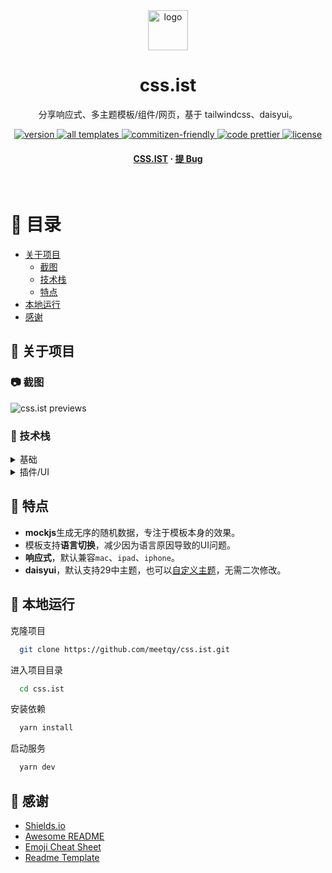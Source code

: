 <div align="center">

  <img src="https://imagedelivery.net/C1c8i0JtRURCOUA0iRLBpQ/35605933-f760-4275-a17c-1ccd36186400/sm" alt="logo" width="64" height="auto" />
  <h1>css.ist</h1>
  
  <p>
     分享响应式、多主题模板/组件/网页，基于 tailwindcss、daisyui。
  </p>
  
  
<!-- Badges -->
<p>
  <a href="https://github.com/meetqy/css.ist/releases">
    <img src="https://img.shields.io/github/package-json/v/meetqy/css.ist" alt="version" />
  </a>
  <a href="https://github.com/meetqy/css.ist/tree/dev/templates/t">
    <img src="https://img.shields.io/github/directory-file-count/meetqy/css.ist/templates/t?color=red&label=all%20templates" alt="all templates" />
  </a>
  <a href="#">
    <img src="https://img.shields.io/badge/commitizen-friendly-brightgreen.svg" alt="commitizen-friendly" />
  </a>
  <a href="#/">
    <img src="https://img.shields.io/badge/code_style-prettier-ff69b4.svg" alt="code prettier" />
  </a>
  <a href="https://github.com/meetqy/css.ist/blob/dev/LICENSE">
    <img src="https://img.shields.io/github/license/meetqy/css.ist" alt="license" />
  </a>
</p>
   
<h4>
    <a href="https://css.ist">CSS.IST</a>
  <span> · </span>
    <a href="https://github.com/meetqy/css.ist/issues/new/choose">提 Bug</a>
</div>


<br />

<!-- Table of Contents -->
# :notebook_with_decorative_cover: 目录

- [关于项目](#star2-关于项目)
  * [截图](#camera-截图)
  * [技术栈](#space_invader-技术栈)
  * [特点](#dart-特点)
- [本地运行](#running-本地运行)
- [感谢](#gem-感谢)

## :star2: 关于项目

### :camera: 截图

![css.ist previews](https://imagedelivery.net/C1c8i0JtRURCOUA0iRLBpQ/6c4643c8-95a5-4f8a-70c7-fe1ed0a23b00/public)

### :space_invader: 技术栈


<details>
  <summary>基础</summary>
  <ul>
    <li><a href="https://www.typescriptlang.org/">Typescript</a></li>
    <li><a href="https://v3.nuxtjs.org/">Nuxt.js</a></li>
    <li><a href="https://vuejs.org/">Vue3</a></li>
    <li><a href="https://tailwindcss.com/">TailwindCSS</a></li>
  </ul>
</details>


<details>
  <summary>插件/UI</summary>
  <ul>
    <li><a href="https://daisyui.com/">DaisyUI</a></li>
    <li><a href="https://github.com/nuysoft/Mock">MockJS</a></li>
    <li><a href="https://picsum.photos">Picsum Photos</a></li>
    <li><a href="https://fonts.google.com/icons">Google Icons</a></li>
  </ul>
</details>

## :dart: 特点

- **mockjs**生成无序的随机数据，专注于模板本身的效果。
- 模板支持**语言切换**，减少因为语言原因导致的UI问题。
- **响应式**，默认兼容`mac`、`ipad`、`iphone`。
- **daisyui**，默认支持29中主题，也可以[自定义主题](https://daisyui.com/theme-generator/)，无需二次修改。

## :running: 本地运行

克隆项目

```bash
  git clone https://github.com/meetqy/css.ist.git
```

进入项目目录

```bash
  cd css.ist
```

安装依赖

```bash
  yarn install
```

启动服务

```bash
  yarn dev
```

## :gem: 感谢

 - [Shields.io](https://shields.io/)
 - [Awesome README](https://github.com/matiassingers/awesome-readme)
 - [Emoji Cheat Sheet](https://github.com/ikatyang/emoji-cheat-sheet/blob/master/README.md#travel--places)
 - [Readme Template](https://github.com/othneildrew/Best-README-Template)
